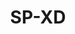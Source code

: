 ---
title: SP-XD
github: https://github.com/SP-XD
mode: light
transition: 3s
archetype:
- Code
- Badges | Tags | Icons
- Little Bit of Everything
- GIF
---